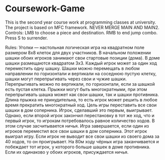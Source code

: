 # Coursework-Game
This is the second year course work at programming classes at university. The project is based on MFC framework.
NEVER MERGE MAIN AND MAIN2. Controls: LMB to choose a piece and destination. RMB to end jump combo. Press S to surrender.

Rules:
Уголки — настольная логическая игра на квадратном поле размером 8x8 клеток для двух участников.
В начальном положении шашки обоих игроков занимают свои стартовые позиции (дома). В доме шашки размещаются квадратом 3х3.
Каждый игрок может за один ход переместить одну шашку. Шашки можно перемещать в любом направлении по горизонтали и вертикали на соседнюю пустую клетку,
шашки могут перепрыгивать через свои и чужие шашки. Перепрыгивать можно по вертикали, по горизонтали, если за шашкой есть пустая клетка. Прыжки могут быть многократными,
при этом перепрыгивать шашка может как свои шашки, так и шашки противника. Длина прыжка не принудительна, то есть игрок может решить в любое время прекратить многократный ход.
Цель игры переставить все свои шашки в дом соперника. Игрок, сделавший это первым, выигрывает. Однако, если второй игрок закончил перестановку в тот же ход, что и первый игрок,
то игрокам потребовалось равное количество ходов. В этом случае засчитывается ничья.
Игра завершается, если один из игроков переместил все свои шашки в дом соперника. Этот игрок выиграл игру.
Если игрок не выводит все свои шашки из своего дома за 40 ходов, то он проигрывает. На 80м ходу чёрных игра заканчивается и побеждает тот игрок,
у которого больше шашек в доме противника. Если их одинаково у обоих игроков, присуждается ничья.
